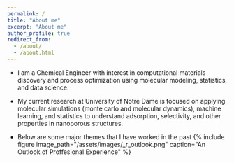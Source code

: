 ```yaml
---
permalink: /
title: "About me"
excerpt: "About me"
author_profile: true
redirect_from: 
  - /about/
  - /about.html
---
```

* I am a Chemical Engineer with interest in computational materials discovery and process optimization using molecular modeling, statistics, and data science. 

* My current research at University of Notre Dame is focused on applying molecular simulations (monte carlo and molecular dynamics), machine learning, and statistics to understand adsorption, selectivity, and other properties in nanoporous structures. 

* Below are some major themes that I have worked in the past 
{% include figure image_path="/assets/images/_r_outlook.png" caption="An Outlook of Proffesional Experience" %}

